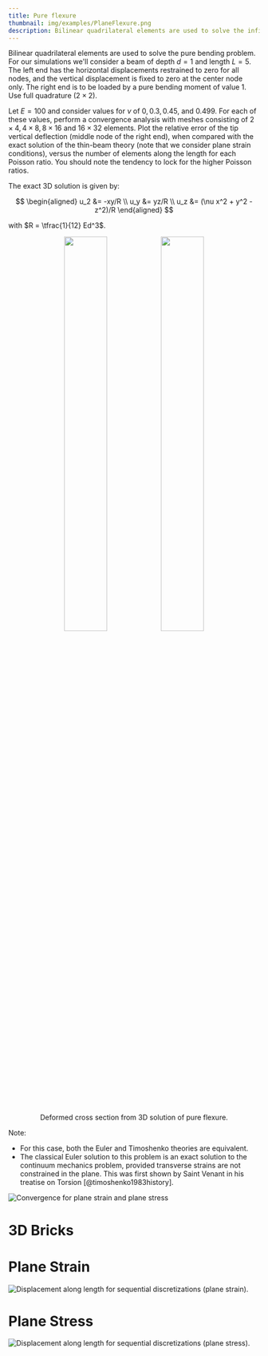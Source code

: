 ```yaml
---
title: Pure flexure
thumbnail: img/examples/PlaneFlexure.png
description: Bilinear quadrilateral elements are used to solve the infinitesimal pure bending problem. 
---
```


Bilinear quadrilateral elements are used to solve the pure bending problem. 
For our simulations we'll consider a beam of depth $d=1$ and length $L=5$. 
The left end has the horizontal displacements restrained to zero for all nodes, and the vertical displacement is fixed to zero at the center node only. 
The right end is to be loaded by a pure bending moment of value 1. 
Use full quadrature $(2 \times 2)$.

Let $E=100$ and consider values for $\nu$ of $0,0.3,0.45$, and $0.499$. 
For each of these values, perform a convergence analysis with meshes consisting of $2 \times 4,4 \times 8,8 \times 16$ and $16 \times 32$ elements. 
Plot the relative error of the tip vertical deflection (middle node of the right end), when compared with the exact solution of the thin-beam theory (note that we  consider plane strain conditions), versus the number of elements along the length for each Poisson ratio. 
You should note the tendency to lock for the higher Poisson ratios.

The exact 3D solution is given by:

$$
\begin{aligned}
u_2 &= -xy/R \\ 
u_y &=  yz/R \\ 
u_z &=  (\nu x^2 + y^2 - z^2)/R
\end{aligned}
$$

with $R = \tfrac{1}{12} Ed^3$.

<figure style="text-align: center">
<img src="img/cross.png" width="45%" >
<img src="img/beam.png" width="45%" >
<figcaption>Deformed cross section from 3D solution of pure flexure.</figcaption>
</figure>
  

Note:

- For this case, both the Euler and Timoshenko theories
  are equivalent.
- The classical Euler solution to this problem is an exact solution
  to the continuum mechanics problem, provided transverse strains are not
  constrained in the plane. This was first shown by Saint Venant
  in his treatise on Torsion [@timoshenko1983history].


![Convergence for plane strain and plane stress](img/beam-conv.png)

# 3D Bricks

# Plane Strain

![Displacement along length for sequential discretizations (plane strain).](img/beam-strain.png)


# Plane Stress

![Displacement along length for sequential discretizations (plane stress).](img/beam-stress.png)



